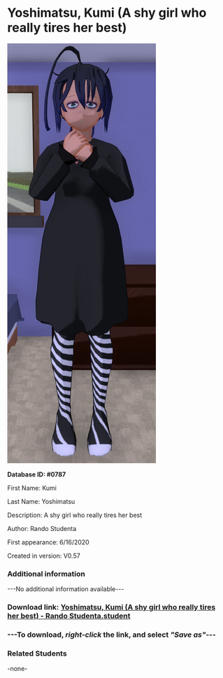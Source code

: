 # Yoshimatsu, Kumi (A shy girl who really tires her best)

<img src="../../Files/Images/Yoshimatsu, Kumi (A shy girl who really tires her best).png" title="Yoshimatsu, Kumi (A shy girl who really tires her best) - Rando Studenta">

**Database ID: #0787**

First Name: Kumi

Last Name: Yoshimatsu

Description: A shy girl who really tires her best

Author: Rando Studenta

First appearance: 6/16/2020

Created in version: V0.57

### Additional information

---No additional information available---

### Download link: <a href="https://raw.githubusercontent.com/Arbiter1223/Daigaku-Gurashi-Custom-Students/master/Files/Student%20Files/Yoshimatsu%2C%20Kumi%20(A%20shy%20girl%20who%20really%20tires%20her%20best)%20-%20Rando%20Studenta.student">Yoshimatsu, Kumi (A shy girl who really tires her best) - Rando Studenta.student</a>

### ---**To download, _right-click_ the link, and select _"Save as"_**---

### Related Students

-none-
